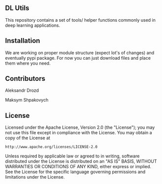 ## DL Utils

This repository contains a set of tools/ helper functions commonly used in deep learning applications. 

## Installation

We are working on proper module structure (expect lot's of changes) and eventually pypi package. 
For now you can just download files and place them where you need. 

## Contributors

Aleksandr Drozd

Maksym Shpakovych 

## License

Licensed under the Apache License, Version 2.0 (the "License");
you may not use this file except in compliance with the License.
You may obtain a copy of the License at

    http://www.apache.org/licenses/LICENSE-2.0

Unless required by applicable law or agreed to in writing, software
distributed under the License is distributed on an "AS IS" BASIS,
WITHOUT WARRANTIES OR CONDITIONS OF ANY KIND, either express or implied.
See the License for the specific language governing permissions and
limitations under the License.

